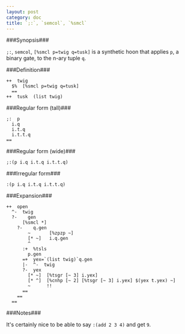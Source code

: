 ```yaml
---
layout: post
category: doc
title: `;:`, `semcol`, `%smcl`
---
```


###Synopsis###

`;:`, `semcol`, `[%smcl p=twig q=tusk]` is a synthetic hoon that
applies `p`, a binary gate, to the n-ary tuple `q`.

###Definition###

    ++  twig  
      $%  [%smcl p=twig q=tusk]
      ==
    ++  tusk  (list twig)

###Regular form (tall)###

    ;:  p
      i.q
      i.t.q
      i.t.t.q
    ==

###Regular form (wide)###

    ;:(p i.q i.t.q i.t.t.q)

###Irregular form###

    :(p i.q i.t.q i.t.t.q)

###Expansion###
    
    ++  open
      ^-  twig
      ?-    gen
          [%smcl *]
        ?-    q.gen
            ~       [%zpzp ~]
            [* ~]   i.q.gen
            ^
          :+  %tsls
            p.gen
          =+  yex=`(list twig)`q.gen
          |-  ^-  twig
          ?-  yex
            [* ~]  [%tsgr [~ 3] i.yex]
            [* ^]  [%cnhp [~ 2] [%tsgr [~ 3] i.yex] $(yex t.yex) ~]
            ~      !!
          ==
        ==
      ==

###Notes###

It's certainly nice to be able to say `:(add 2 3 4)` and get `9`.
